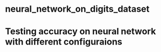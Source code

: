# neural_network_on_digits_dataset
# Testing accuracy on neural network with different configuraions
